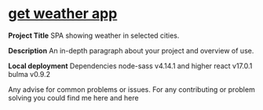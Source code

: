 # [get weather app](https://Layrovell.github.io/weather-app)

**Project Title**
SPA showing weather in selected cities.

**Description**
An in-depth paragraph about your project and overview of use.

**Local deployment**
Dependencies
node-sass v4.14.1 and higher
react v17.0.1
bulma v0.9.2

Any advise for common problems or issues. For any contributing or problem solving you could find me here and here

